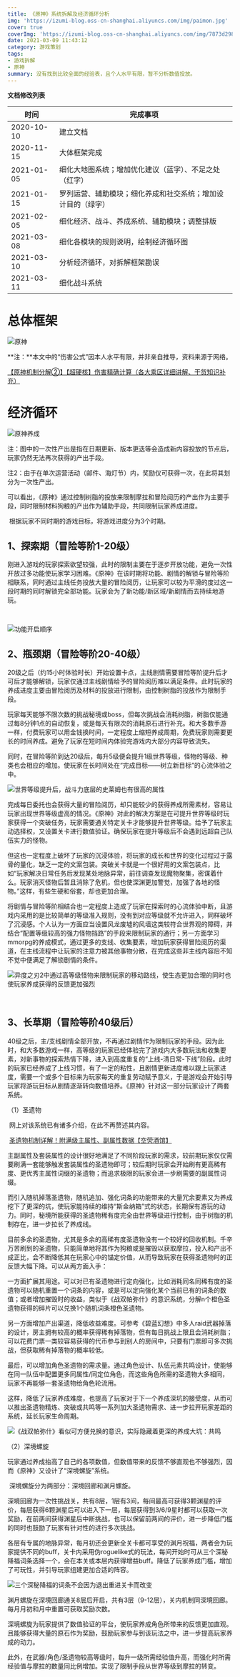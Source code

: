 ```yaml
---
title: 《原神》系统拆解及经济循环分析
img: 'https://izumi-blog.oss-cn-shanghai.aliyuncs.com/img/paimon.jpg'
cover: true
coverImg: 'https://izumi-blog.oss-cn-shanghai.aliyuncs.com/img/7873d29833c490a00214010afcc7fed5.png'
date: 2021-03-09 11:43:12
category: 游戏策划
tags: 
- 游戏拆解
- 原神
summary: 没有找到比较全面的经验表，且个人水平有限，暂不分析数值投放。
---
```


<!--more--> 

**文档修改列表**

| 时间       | 完成事项                                                     |
| ---------- | ------------------------------------------------------------ |
| 2020-10-10 | 建立文档                                                     |
| 2020-11-15 | 大体框架完成                                                 |
| 2021-01-05 | 细化大地图系统；增加优化建议（蓝字）、不足之处（红字）       |
| 2021-01-15 | 罗列运营、辅助模块；细化养成和社交系统；增加设计目的（绿字） |
| 2021-02-05 | 细化经济、战斗、养成系统、辅助模块；调整排版                 |
| 2021-03-08 | 细化各模块的规则说明，绘制经济循环图                         |
| 2021-03-10 | 分析经济循环，对拆解框架勘误                                 |
| 2021-03-11 | 细化战斗系统                                                 |

# 总体框架

![原神](https://izumi-blog.oss-cn-shanghai.aliyuncs.com/img/原神.png)



**注：**本文中的“伤害公式”因本人水平有限，并非亲自推导，资料来源于网络。

[【原神机制分解②】【超硬核】伤害精确计算（各大乘区详细讲解、干货知识补充）](https://www.bilibili.com/video/BV1Sh411y7Pr)

# 经济循环

![原神养成](https://izumi-blog.oss-cn-shanghai.aliyuncs.com/img/原神养成.png)

注：图中的一次性产出是指在日期更新、版本更迭等会造成新内容投放的节点后，玩家仍然无法再次获得的产出手段。

注2：由于在单次运营活动（邮件、海灯节）内，奖励仅可获得一次，在此将其划分为一次性产出。



​		可以看出，《原神》通过控制树脂的投放来限制摩拉和冒险阅历的产出作为主要手段，同时限制材料狗粮的产出作为辅助手段，共同限制玩家养成进度。

​		根据玩家不同时期的游戏目标，将游戏进度分为3个时期。

## 1、探索期（冒险等阶1-20级）

​		刚进入游戏的玩家探索欲望较强，此时的限制主要在于逐步开放功能，避免一次性开放过多功能使玩家学习困难。《原神》在该时期将功能、剧情的解锁与冒险等阶相联系，同时通过主线任务投放大量的冒险阅历，让玩家可以较为平滑的度过这一段时期的同时解锁完全部功能。玩家会为了新功能/新区域/新剧情而去持续地游玩。

​		

![功能开启顺序](https://izumi-blog.oss-cn-shanghai.aliyuncs.com/img/image-20210309230312603.png)

## 2、瓶颈期（冒险等阶20-40级）

​		20级之后（约15小时体验时长）开始设置卡点，主线剧情需要冒险等阶提升后才可后才能够解锁，玩家仅通过主线剧情给予的冒险阅历难以满足条件。此时玩家的养成进度主要由冒险阅历及材料的投放进行限制，由控制树脂的投放作为限制手段。

​		玩家每天能够不限次数的挑战秘境或boss，但每次挑战会消耗树脂，树脂仅能通过每8分钟1点的自动恢复，或是每天有限次的消耗原石进行补充。和大多数手游一样，付费玩家可以用金钱换时间，一定程度上缩短养成周期，免费玩家则需要更长的时间养成。避免了玩家在短时间内体验完游戏内大部分内容导致流失。

​		同时，在冒险等阶到达20级后，每升5级便会提升1级世界等级，怪物的等级、种类也会相应的增加。使玩家在长时间处在“完成目标——树立新目标”的心流体验之中。

![世界等级提升后，战斗力底层的史莱姆也有很高的属性](https://izumi-blog.oss-cn-shanghai.aliyuncs.com/img/image-20210310225107635.png)

​		完成每日委托也会获得大量的冒险阅历，却只能较少的获得养成所需素材，容易让玩家出现世界等级虚高的情况。《原神》对此的解决方案是在可提升世界等级时玩家获得一个突破任务，玩家需要通关特定关卡才能够提升世界等级。给予了玩家主动选择权，又设置关卡进行数值验证。确保玩家在提升等级后不会遇到远超自己队伍实力的怪物。

​		但这也一定程度上破坏了玩家的沉浸体验，将玩家的成长和世界的变化过程过于露骨的量化，缺乏一定的文案包装。突破关卡就是一个很好用的文案包装点，比如“玩家解决日常任务后发现某处地脉异常，前往调查发现魔物聚集，密谋着什么。玩家消灭怪物后暂且消除了危机，但也使深渊更加警觉，加强了各地的怪物。”这样，有些生硬和俗套，却也更加合理。

​		将剧情与冒险等阶相结合也一定程度上造成了玩家在探索时的心流体验中断，且游戏内采用的是比较简单的等级准入规则，没有到对应等级就不允许进入，同样破坏了沉浸感。个人认为一方面应当设置风龙废墟的风墙这类较符合世界观的障碍，并结合“配置等级较高的强力怪物挡路”的手段来限制玩家的通行；另一方面学习mmorpg的养成模式，通过更多的支线、收集要素，增加玩家获得冒险阅历的渠道，在主线流程中让玩家的注意力被其他事物分散，在完成这些非主线内容后不知不觉中便满足了解锁剧情的条件。

![异度之刃2中通过高等级怪物来限制玩家的移动路线，使生态更加合理的同时也使玩家养成获得的反馈更加强烈](https://izumi-blog.oss-cn-shanghai.aliyuncs.com/img/image-20210310221820292.png)

​	

## 3、长草期（冒险等阶40级后）

​		40级之后，主/支线剧情全部开放，不再通过剧情作为限制玩家的手段。因为此时，和大多数游戏一样，高等级的玩家已经体验完了游戏内大多数玩法和收集要素，对新事物的探索热情下降，进入到高度重复的“上线-清日常-下线”阶段。此时的玩家已经养成了上线习惯，有了一定的粘性，且剧情更新进度难以跟上玩家进度，需要一个或多个目标来为玩家每天的重复劳动赋予意义，于是游戏会开始引导玩家将游玩目标从剧情逐渐转向数值培养。《原神》针对这一部分玩家设计了两套系统。

（1）圣遗物

​		网上对该系统已有诸多介绍，在此不再赘述其内容。

​		[圣遗物机制详解！附满级主属性、副属性数据【空荧酒馆】](https://www.bilibili.com/read/cv7784365/)

​		主副属性及套装属性的设计很好地满足了不同阶段玩家的需求，较前期玩家仅仅需要刷满一套能够触发套装属性的圣遗物即可；较后期时玩家会开始刷有更高稀有度、更优秀主属性词缀的圣遗物；而追求极限的玩家会进一步刷需要的副属性词缀。

​		而引入随机掉落圣遗物，随机追加、强化词条的功能带来的大量冗余要素又为养成挖下了更深的坑，使玩家能持续的维持“斯金纳箱”式的状态，长期保有游玩的动力。同时，秘境所能获得的圣遗物稀有度完全由世界等级进行控制，由于树脂的机制存在，进一步拉长了养成线。

​		目前多余的圣遗物，尤其是多余的高稀有度圣遗物没有一个较好的回收机制。千辛万苦刷到的圣遗物，只能简单地将其作为狗粮或是摧毁以获取摩拉，投入和产出不成正比，会不断降低其在玩家心中的锚定价值，从而导致玩家在获得圣遗物时的正反馈大幅下降。可以从两方面入手：

​		一方面扩展其用途。可以对已有圣遗物进行定向强化，比如消耗同名同稀有度的圣遗物可以随机重置一个词条的内容，或是可以定向强化某个当前已有的词条的数值；或者增加摧毁时的收益，类似于《战双帕弥什》的意识系统，分解n个橙色圣遗物获得的碎片可以兑换1个随机词条橙色圣遗物。

​		另一方面增加产出渠道，降低收益难度。可参考《碧蓝幻想》中多人raid武器掉落的设计，房主拥有较高的概率获得稀有掉落物，但有每日挑战上限且会消耗树脂；可以花费门票一类较容易获得的代币参与到别人的房间中，只要有门票即可多次挑战，但获取稀有掉落物的概率较低。

​		最后，可以增加角色圣遗物的需求量。通过角色设计、队伍元素共鸣设计，使能够在同一队伍中配置更多同属性/同定位角色，而这些角色所需的圣遗物大多相同，玩家不再能够一套圣遗物给角色轮流用。

​		这样，降低了玩家养成难度，也提高了玩家对于下一个养成深坑的接受度，从而可以推出圣遗物精炼、突破或共鸣等一系列加大圣遗物需求、进一步拉开玩家差距的系统，延长玩家生命周期。

![《战双帕弥什》看似可方便兑换的意识，实际隐藏着更深的养成大坑：共鸣](https://izumi-blog.oss-cn-shanghai.aliyuncs.com/img/image-20210310232417639.png)

（2）深境螺旋

​		玩家通过养成抬高了自己的各项数值，但数值带来的反馈不够直观也不够强烈，因而《原神》又设计了“深境螺旋”系统。

​		深境螺旋分为两部分：深境回廊和渊月螺旋。

​		深境回廊为一次性挑战关，共有8层，1层有3间，每间最高可获得3颗渊星的评价，每层获得6颗渊星后可以进入下一层，每层获得到3/6/9星时都可以获取一次奖励，在前两间获得渊星后中断挑战，也可以保留前两间的评价，进一步降低门槛的同时也鼓励了玩家有针对性的进行多次挑战。

​		各层有专属的地脉异常，每月初还会更新全关卡都可享受的渊月祝福，两者会为玩家提供不同的buff，关卡内采用伪roguelike式的玩法，每间开始时可从三个深秘降福词条选择一个，会在本关或本层内获得增益buff。降低了玩家养成门槛，增加了可玩性，并引导玩家组建更加合适的阵容。

![三个深秘降福的词条不会因为退出重进关卡而改变](https://izumi-blog.oss-cn-shanghai.aliyuncs.com/img/image-20210310225736417.png)

​		渊月螺旋在深境回廊通关8层后开启，共有3层（9-12层），关内机制同深境回廊。每月月初和月中重置可获取奖励次数。

​		深境螺旋为玩家提供了数值验证的平台，使玩家养成角色所带来的反馈更加直观。且能够获得大量的原石作为奖励，鼓励玩家参与到该玩法之中，进一步提高玩家养成的动力。

​		此外，在武器/角色/圣遗物较高等级时，每升一级所需经验值升高，而强化时所需经验值与摩拉的数量同比例增加。实现了限制手段从世界等级到摩拉的转变。

